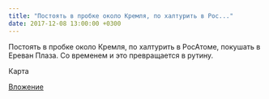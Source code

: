 ```yaml
---
title: "Постоять в пробке около Кремля, по халтурить в Рос..."
date: 2017-12-08 13:00:00 +0300
---
```


Постоять в пробке около Кремля, по халтурить в РосАтоме, покушать в Ереван Плаза. Со временем и это превращается в рутину.

Карта

[Вложение](https://vk.com/photo41076938_456242402)
